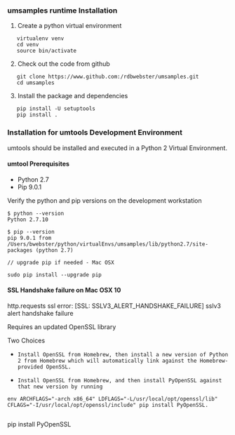 



### umsamples runtime Installation ###

1. Create a python virtual environment

```
   virtualenv venv
   cd venv
   source bin/activate
```

2. Check out the code from github

```
   git clone https://www.github.com:/rdbwebster/umsamples.git
   cd umsamples
```

3. Install the package and dependencies

``` 
   pip install -U setuptools
   pip install .
```


### Installation for umtools Development Environment ###

umtools should be installed and executed in a Python 2 Virtual Environment.

#### umtool Prerequisites ####

* Python 2.7
* Pip 9.0.1

Verify the python and pip versions on the development workstation


```
$ python --version
Python 2.7.10

$ pip --version
pip 9.0.1 from /Users/bwebster/python/virtualEnvs/umsamples/lib/python2.7/site-packages (python 2.7)

// upgrade pip if needed - Mac OSX

sudo pip install --upgrade pip

```


####  SSL Handshake failure on Mac OSX 10
http.requests ssl error: [SSL: SSLV3_ALERT_HANDSHAKE_FAILURE] sslv3 alert handshake failure

Requires an updated OpenSSL library

Two Choices
*     Install OpenSSL from Homebrew, then install a new version of Python 2 from Homebrew which will automatically link against the Homebrew-provided OpenSSL.

*     Install OpenSSL from Homebrew, and then install PyOpenSSL against that new version by running 

```
env ARCHFLAGS="-arch x86_64" LDFLAGS="-L/usr/local/opt/openssl/lib" CFLAGS="-I/usr/local/opt/openssl/include" pip install PyOpenSSL.


```

pip install PyOpenSSL
